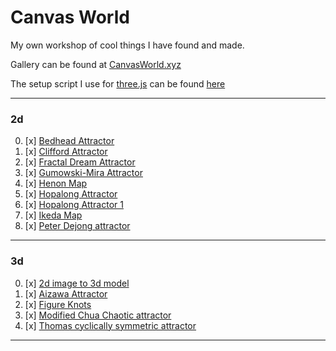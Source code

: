 
# Canvas World

My own workshop of cool things I have found and made.

Gallery can be found at [CanvasWorld.xyz](http://CanvasWorld.xyz)

The setup script I use for [three.js](https://threejs.org/) can be found [here](/ThreeSetup.js)

----


### 2d
0. [x] [Bedhead Attractor]((2d)%20Bedhead%20Attractor)
1. [x] [Clifford Attractor]((2d)%20Clifford%20Attractor)
2. [x] [Fractal Dream Attractor]((2d)%20Fractal%20Dream%20Attractor)
3. [x] [Gumowski-Mira Attractor]((2d)%20Gumowski-Mira%20Attractor)
4. [x] [Henon Map]((2d)%20Henon%20Map)
5. [x] [Hopalong Attractor]((2d)%20Hopalong%20Attractor)
6. [x] [Hopalong Attractor 1]((2d)%20Hopalong%20Attractor%201)
7. [x] [Ikeda Map]((2d)%20Ikeda%20Map)
8. [x] [Peter Dejong attractor]((2d)%20Peter%20Dejong%20attractor)
---
### 3d
0. [x] [2d image to 3d model]((3d)%202d%20image%20to%203d%20model)
1. [x] [Aizawa Attractor]((3d)%20Aizawa%20Attractor)
2. [x] [Figure Knots]((3d)%20Figure%20Knots)
3. [x] [Modified Chua Chaotic attractor]((3d)%20Modified%20Chua%20Chaotic%20attractor)
4. [x] [Thomas cyclically symmetric attractor]((3d)%20Thomas%20cyclically%20symmetric%20attractor)
---